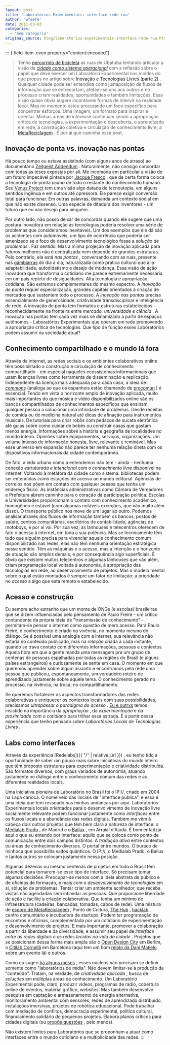 ```yaml
---
layout: post
title: 'Laboratórios Experimentais: interface rede-rua'
author: 'efeefe'
date: 2011-03-03
categories:
  - 'Sem categoria'
original_source: blog/laboratorios-experimentais-interface-rede-rua.html
---
```


::: {.field-item .even property="content:encoded"}
> Tenho [percorrido de bicicleta](http://ubalab.org/blog/em-duas-rodas) as ruas de Ubatuba tentando articular a visão de *[cidade como sistema operacional](http://ubalab.org/blog/metareciclando-cidades-digitais)* com a reflexão sobre o papel que deve exercer um Laboratório Experimental nos moldes do que propus no artigo sobre [Inovação e Tecnologias Livres (parte 2)](http://desvio.cc/blog/inovacao-e-tecnologias-livres-parte-2-hojes-e-depois) . Qualquer cidade pode ser entendida como justaposição de fluxos de informação que se entrecortam, afetam-se uns aos outros e no processo criam realidades, oportunidades e também limitações. Essa visão quase óbvia sugere incontáveis formas de intervir na realidade local. Mas no momento estou procurando um foco específico para concentrar esforços. Uma imagem, um formato para inspirar e orientar. Minhas áreas de interesse continuam sendo a apropriação crítica de tecnologias, a experimentação e descoberta, o aprendizado em rede, a construção coletiva e circulação de conhecimento livre, a [MetaReciclagem](http://rede.metareciclagem.org/) . É por aí que caminha esse post.

## Inovação de ponta vs. inovação nas pontas

Há pouco tempo eu estava assistindo (com alguns anos de atraso) ao documentário [Zeitgeist Addendum](http://www.zeitgeistaddendum.com/) . Naturalmente, não consigo concordar com todas as teses expostas por ali. Me incomoda em particular a visão de um futuro impecável pintada por [Jacque Fresco](http://pt.wikipedia.org/wiki/Jacque_Fresco) , que de certa forma coloca a tecnologia de ponta *acima* de todo o restante do conhecimento humano. Seu [Venus Project](http://www.thevenusproject.com/) tem uma visão algo datada de tecnoutopia, em alguns sentidos ingênua e em outros até opressora. Ele parece exigir conversão total para funcionar. Em outras palavras, demanda um contexto social em que não existe dissenso. Uma espécie de ditadura dos inventores - um futuro que eu não desejo para ninguém.

Por outro lado, não posso deixar de concordar quando ele sugere que uma postura inovadora em relação às tecnologias poderia resolver uma série de problemas que consideramos inevitáveis. Um dos exemplos que ele dá são os acidentes com automóveis, um tipo de ocorrência que poderia ser amenizado se o foco do desenvolvimento tecnológico fosse a *solução de problemas* . Faz sentido. Mas a minha projeção de inovação aplicada para futuros melhores não é centralizada nem depende de grandes estruturas. Pelo contrário, ela está *nas pontas* , conversando com as ruas, presente nas [gambiarras](http://desvio.cc/tag/gambiologia) do dia a dia, naturalizada como prática cultural que alia adaptabilidade, autodidatismo e desejo de mudança. Essa visão de ação inovadora que transforma o cotidiano me parece extremamente necessária em um país repleto de desigualdades. Alta tecnologia e apropriação cotidiana. São extremos complementares do mesmo espectro. A *inovação de ponta* requer especialização, grandes capitais orientados à criação de mercados que sustentem todo o processo. A *inovação nas pontas* precisa essencialmente de generosidade, criatividade transdisciplinar e inteligência de rede. A inovação de ponta tem formatos e estruturas estabelecidos - reconhecidamente na fronteira entre *mercado, universidade e ciência* . A inovação nas pontas tem cada vez mais se dinamizado a partir de espaços autônomos - Laboratórios Experimentais que operam em rede promovendo a apropriação crítica de tecnologias. Que tipo de função esses Laboratórios podem assumir na sociedade atual?

## Conhecimento compartilhado e o mundo lá fora

Através da internet, as redes sociais e os ambientes colaborativos online têm possibilitado a construção e circulação de conhecimento compartilhado - em especial naqueles ecossistemas informacionais que usam licenças livres como ferramenta de disseminação e replicação. Independente da licença mais adequada para cada caso, a ideia de *[commons](http://www.gpopai.usp.br/wiki/index.php/O_que_são_Commons%3F)* (análoga ao que os espanhois estão chamando de [procomún](http://medialab-prado.es/laboratorio_del_procomun) ) é essencial. Tendo em vista o horizonte amplo de inovação aplicada, muito mais importantes do que música e vídeo disponibilizados online são os bancos compartilhados de conhecimentos específicos que ensinam qualquer pessoa a solucionar uma infinidade de problemas. Desde receitas de comida ou de medicina natural até dicas de afinação para instrumentos musicais. De tutoriais para criar robôs com pedaços de sucata eletrônica até guias sobre como cuidar de bebês ou construir casas que gastam menos energia. Informações sobre a história e geografia de localidades no mundo inteiro. Opiniões sobre equipamentos, serviços, organizações. Um volume imenso de informação honesta, livre, relevante e remixável. Mas esse universo em expansão não parece ter nenhuma relação direta com os dispositivos informacionais da cidade contemporânea.

De fato, a vida urbana como a entendemos não tem - ainda - nenhuma conexão *estruturada e intencional* com o *conhecimento livre* disponível na internet. Voltando à metáfora da cidade como sistema: bibliotecas podem ser entendidas como estações de acesso ao mundo editorial. Agências de correios nos põem em contato com qualquer pessoa que tenha um endereço físico. As instâncias administrativas como Câmara de Vereadores e Prefeitura abrem caminho para o coração da participação política. Escolas e Universidades proporcionam o contato com conhecimento acadêmico, homogêneo e estável (com algumas notáveis exceções, que vão muito além disso). O transporte público nos move de um lugar ao outro. Podemos analisar através dos fluxos de informação também os bancos, postos de saúde, centros comunitários, escritórios de contabilidade, agências de motoboys, e por aí vai. Por sua vez, as lanhouses e telecentros oferecem de fato o acesso à internet, em toda a sua potência. Mas se tecnicamente têm tudo que alguém precisa para vivenciar aquele conhecimento comum disponibilizado nas redes, elas não têm nenhuma orientação estratégica nesse sentido. Têm as máquinas e o acesso, mas a intenção e o horizonte de atuação são amplos demais, e por consequência algo superficiais. É óbvio que existem muitos telecentros e algumas lanhouses que vão além, criam programação local voltada à autonomia, à apropriação das tecnologias em rede, ao desenvolvimento de projetos. Mas o modelo mental sobre o qual estão montados é sempre um fator de limitação: a prioridade no *acesso* a algo que está remoto e estabelecido.

## Acesso e construção

Eu sempre acho estranho que um monte de ONGs (e escolas) brasileiras que se dizem influenciadas pelo pensamento de Paulo Freire - um crítico contundente da própria ideia de \"transmissão de conhecimento\" - permitam-se pensar a internet como questão de mero acesso. Para Paulo Freire, o conhecimento é criado na vivência, no momento mesmo do diálogo. Se é possível uma analogia com a internet, sua relevância não estaria no conteúdo publicado, mas na *relação* criada a cada instante, quando se trava contato com diferentes informações, pessoas e contextos. Aquela hora em que a gente manda uma mensagem pra um grupo de centenas de pessoas espalhadas por todas as regiões do Brasil (e alguns países estrangeiros) e curiosamente se sente em casa. O momento em que queremos aprender sobre algum assunto e encontramos pela rede uma pessoa que publicou, espontaneamente, um verdadeiro roteiro de aprendizado justamente sobre aquele tema. O conhecimento gerado no processo, na vivência, na troca, no compartilhamento.

Se queremos fortalecer os aspectos transformadores das redes colaborativas e enriquecer os contextos locais com suas possibilidades, precisamos *ultrapassar o paradigma do acesso* . [Eu e outrxs](http://rede.metareciclagem.org/) temos insistido na importância da *apropriação* , da *experimentação* e da *proximidade com o cotidiano* para trilhar essa estrada. É a partir dessa experiência que tenho pensado sobre *Laboratórios Locais de Tecnologias Livres* .

## Labs como interfaces

Através da experiência [Redelabs]({{ "/" \| relative_url }}) , eu tenho tido a oportunidade de saber um pouco mais sobre iniciativas do mundo inteiro que têm proposto estruturas para experimentação e criatividade distribuída. São formatos diversos, com graus variados de autonomia, atuando justamente no diálogo entre o conhecimento comum das redes e as diferentes realidades locais.

Uma iniciativa pioneira de Laboratório no Brasil foi o IP://, criado em 2004 na Lapa carioca. O nome veio das iniciais de \"interface pública\", e essa é uma ideia que tem ressoado nas minhas andanças por aqui. Laboratórios Experimentais locais orientados para o desenvolvimento de inovação livre socialmente relevante podem funcionar justamente como *interfaces* entre os fluxos locais e a abundância das redes digitais. Também me vêm à cabeça dois outros projetos que têm bem clara a natureza de interface: o [Medialab Prado](http://medialab-prado.es/) , de Madrid e o [Bailux](http://bailux.wordpress.com/) , em Arraial d\'Ajuda. É bom enfatizar aqui o que eu entendo por interface: aquilo que se coloca como ponto de comunicação entre dois campos distintos. A *tradução ativa* entre contextos ou áreas de conhecimento diversos. O portal entre mundos. O buraco de minhoca que possibilita saltos quânticos. O IP://, o Medialab Prado, o Bailux e tantos outros se colocam justamente nessa posição.

Algumas dezenas ou mesmo centenas de projetos em todo o Brasil têm potencial para tornarem-se esse tipo de interface. Só precisam tomar algumas decisões. Preocupar-se menos com a ideia abstrata de público e de oficinas de formação, e mais com o *desenvolvimento* *de tecnologias* em si, solução de problemas. Tentar criar um ambiente acolhedor, que receba visitas não agendadas sem intimidar as pessoas. Que proporcione liberdade de ação e facilite a criação colaborativa. Que tenha um mínimo de infraestrutura (cadeiras, bancadas, tomadas, cabos de rede). Uma mistura de [esporo de MetaReciclagem](http://rede.metareciclagem.org/listas/esporos) , Ponto de Cultura, [The Hub](http://saopaulo.the-hub.net/public/) , [hacklab](http://pt.wikipedia.org/wiki/Hacklab) , centro comunitário e incubadora de startups. Podem ter programação de encontros e oficinas, complementada por um cotidiano de experimentação e desenvolvimento de projetos. E mais importante, promover a colaboração a partir da liberdade e da diversidade, e assumir seu papel de *interface entre as redes digitais e as redes tecidas na vida da cidade* . Projetos que se posicionam dessa forma mais ampla são o [Open Design City](http://odc.betahaus.de/) em Berlim, o [Citilab Cornellá](http://www.citilab.eu/) em Barcelona (aqui tem um bom [relato da Dani Matielo](http://dacamat.com.br/drupal/node/30) sobre um evento lá) e outros.

Como eu sugeri [há alguns meses](http://culturadigital.br/redelabs/2010/06/redelabs-caminhos-brasileiros-para-a-cultura-digital-experimental/) , esses núcleos não precisam se definir somente como \"laboratórios de mídia\". Não devem limitar-se à produção de \"conteúdo\". Tratam, na verdade, de *criatividade aplicada* , busca de *soluções* em múltiplas áreas de conhecimento. Um Laboratório Experimental pode, claro, produzir vídeos, programas de rádio, cobertura online de eventos, material gráfico, websites. Mas também desenvolve pesquisa em captação e armazenamento de energia alternativa, monitoramento ambiental com sensores, redes de aprendizado distribuído, instalações imersivas, projetos de robótica educacional. Pode trabalhar com mediação de conflitos, democracia experimental, política cultural, financiamento solidário de pequenos projetos. Elabora planos críticos para cidades digitais (ou [propõe questões](http://ubalab.org/blog/metareciclando-cidades-digitais) , pelo menos).

Não existem limites para Laboratórios que se proponham a atuar como interfaces entre o mundo cotidiano e a multiplicidade das redes.
:::
